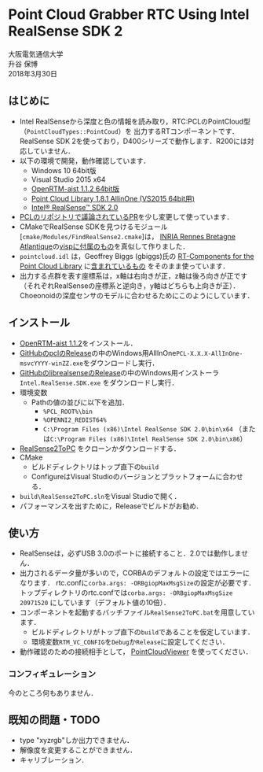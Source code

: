# Point Cloud Grabber RTC Using Intel RealSense SDK 2

大阪電気通信大学  
升谷 保博  
2018年3月30日

## はじめに

- Intel RealSenseから深度と色の情報を読み取り，RTC:PCLのPointCloud型（`PointCloudTypes::PointCoud`）を
出力するRTコンポーネントです．RealSense SDK 2を使っており，D400シリーズで動作します．R200には対応していません．
- 以下の環境で開発，動作確認しています．
  - Windows 10 64bit版
  - Visual Studio 2015 x64
  - [OpenRTM-aist 1.1.2 64bit版](https://github.com/IntelRealSense/librealsense/)
  - [Point Cloud Library 1.8.1 AllinOne (VS2015 64bit用)](https://github.com/PointCloudLibrary/pcl/releases/tag/pcl-1.8.1)
  - [Intel® RealSense™ SDK 2.0](https://github.com/IntelRealSense/librealsense/)
- [PCLのリポジトリで議論されているPR](https://github.com/PointCloudLibrary/pcl/pull/2214)を少し変更して使っています．
- CMakeでRealSense SDKを見つけるモジュール[`cmake/Modules/FindRealSense2.cmake`]は，
[INRIA Rennes Bretagne Atlantique](https://github.com/lagadic)の[vispに付属のもの](https://github.com/lagadic/visp/blob/master/cmake/FindRealSense2.cmake)を真似して作りました．
- `pointcloud.idl` は，Geoffrey Biggs (gbiggs)氏の
[RT-Components for the Point Cloud Library](https://github.com/gbiggs/rtcpcl/)
に[含まれているもの](https://github.com/gbiggs/rtcpcl/blob/master/pc_type/pointcloud.idl)
をそのまま使っています．
- 出力する点群を表す座標系は，x軸は右向きが正，z軸は後ろ向きが正です（それぞれRealSenseの座標系と逆向き，y軸はどちらも上向きが正）．
Choeonoidの深度センサのモデルに合わせるためにこのようにしています．

## インストール

- [OpenRTM-aist 1.1.2](http://www.openrtm.org/openrtm/ja/node/6034)をインストール．
- [GitHubのpclのRelease](https://github.com/PointCloudLibrary/pcl/releases)の中のWindows用AllInOne`PCL-X.X.X-AllInOne-msvcYYYY-winZZ.exe`をダウンロードし実行．
- [GitHubのlibrealsenseのRelease](https://github.com/IntelRealSense/librealsense/releases)の中のWindows用インストーラ`Intel.RealSense.SDK.exe` をダウンロードし実行．
- 環境変数
  - Pathの値の並びに以下を追加．
    - `%PCL_ROOT%\bin`  
    - `%OPENNI2_REDIST64%`  
    - `C:\Program Files (x86)\Intel RealSense SDK 2.0\bin\x64` （または`C:\Program Files (x86)\Intel RealSense SDK 2.0\bin\x86`）
- [RealSense2ToPC](https://github.com/MasutaniLab/RealSense2ToPC)
をクローンかダウンロードする．
- CMake
  - ビルドディレクトリはトップ直下の`build`
  - ConfigureはVisual Studioのバージョンとプラットフォームに合わせる．
- `build\RealSense2ToPC.sln`をVisual Studioで開く．
- パフォーマンスを出すために，Releaseでビルドがお勧め．

## 使い方

- RealSenseは，必ずUSB 3.0のポートに接続すること．2.0では動作しません．
- 出力されるデータ量が多いので，CORBAのデフォルトの設定ではエラーになります．
rtc.confに`corba.args: -ORBgiopMaxMsgSize`の設定が必要です．
トップディレクトリのrtc.confでは`corba.args: -ORBgiopMaxMsgSize 20971520`
にしています（デフォルト値の10倍）．
- コンポーネントを起動するバッチファイル`RealSense2ToPC.bat`を用意しています．
  - ビルドディレクトリがトップ直下の`build`であることを仮定しています．
  - 環境変数`RTM_VC_CONFIG`を`Debug`か`Release`に設定してください．
- 動作確認のための接続相手として，
[PointCloudViewer](https://github.com/MasutaniLab/PointCloudViewer)
を使ってください．

### コンフィギュレーション
今のところ何もありません．

## 既知の問題・TODO

- type "xyzrgb"しか出力できません．
- 解像度を変更することができません．
- キャリブレーション．
